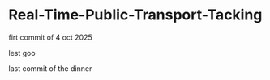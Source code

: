 # Real-Time-Public-Transport-Tacking

firt commit of 4 oct 2025

lest goo


last commit of the dinner